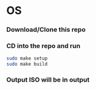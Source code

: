 # OS
### Download/Clone this repo
### CD into the repo and run 
```bash
sudo make setup
sudo make build
```
### Output ISO will be in output
